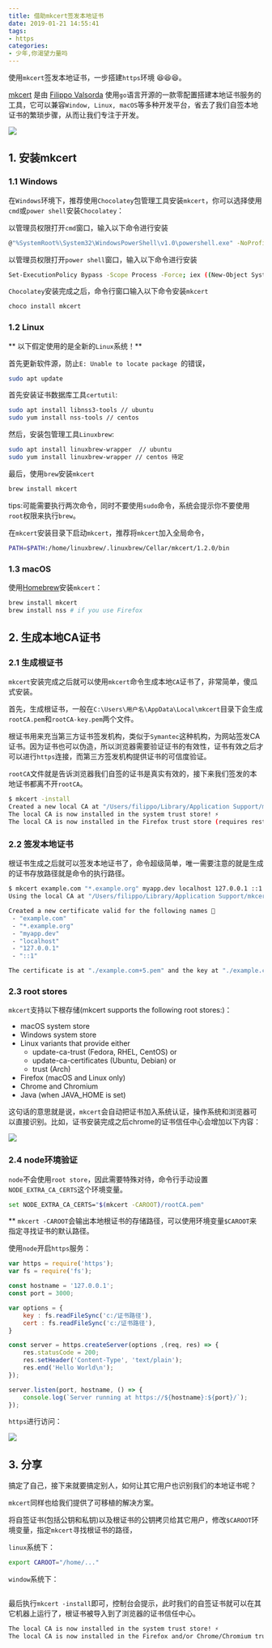 ```yaml
---
title: 借助mkcert签发本地证书
date: 2019-01-21 14:55:41
tags:
- https
categories:
- 少年,你渴望力量吗
---
```


使用`mkcert`签发本地证书，一步搭建`https`环境 😆😆😆。

<!-- more -->

[mkcert](https://github.com/FiloSottile/mkcert) 是由 [Filippo Valsorda](https://blog.filippo.io/hi/) 使用`go`语言开源的一款零配置搭建本地证书服务的工具，它可以兼容`Window, Linux, macOS`等多种开发平台，省去了我们自签本地证书的繁琐步骤，从而让我们专注于开发。

![](https://user-images.githubusercontent.com/1225294/51066373-96d4aa80-15be-11e9-91e2-f4e44a3a4458.png)

## 1. 安装mkcert

### 1.1 Windows

在`Windows`环境下，推荐使用`Chocolatey`包管理工具安装`mkcert`，你可以选择使用`cmd`或`power shell`安装`Chocolatey`：

以管理员权限打开`cmd`窗口，输入以下命令进行安装

```bash
@"%SystemRoot%\System32\WindowsPowerShell\v1.0\powershell.exe" -NoProfile -InputFormat None -ExecutionPolicy Bypass -Command "iex ((New-Object System.Net.WebClient).DownloadString('https://chocolatey.org/install.ps1'))" && SET "PATH=%PATH%;%ALLUSERSPROFILE%\chocolatey\bin"
```

以管理员权限打开`power shell`窗口，输入以下命令进行安装

```bash
Set-ExecutionPolicy Bypass -Scope Process -Force; iex ((New-Object System.Net.WebClient).DownloadString('https://chocolatey.org/install.ps1'))
```

`Chocolatey`安装完成之后，命令行窗口输入以下命令安装`mkcert`

```bash
choco install mkcert
```

### 1.2 Linux

** 以下假定使用的是全新的`Linux`系统！**

首先更新软件源，防止`E: Unable to locate package `的错误，

```bash
sudo apt update
```

首先安装证书数据库工具`certutil`:

```bash
sudo apt install libnss3-tools // ubuntu
sudo yum install nss-tools // centos
```

然后，安装包管理工具`Linuxbrew`:

```bash
sudo apt install linuxbrew-wrapper  // ubuntu
sudo yum install linuxbrew-wrapper // centos 待定
```

最后，使用`brew`安装`mkcert`

```bash
brew install mkcert
```

tips:可能需要执行两次命令，同时不要使用`sudo`命令，系统会提示你不要使用`root`权限来执行`brew`。

在`mkcert`安装目录下启动`mkcert`，推荐将`mkcert`加入全局命令，

```bash
PATH=$PATH:/home/linuxbrew/.linuxbrew/Cellar/mkcert/1.2.0/bin
```

### 1.3 macOS

使用[Homebrew](https://brew.sh/)安装`mkcert`：

```bash
brew install mkcert
brew install nss # if you use Firefox
```

## 2. 生成本地CA证书

### 2.1 生成根证书

`mkcert`安装完成之后就可以使用`mkcert`命令生成本地`CA`证书了，非常简单，傻瓜式安装。

首先，生成根证书，一般在`C:\Users\用户名\AppData\Local\mkcert`目录下会生成`rootCA.pem`和`rootCA-key.pem`两个文件。

根证书用来充当第三方证书签发机构，类似于`Symantec`这种机构，为网站签发CA证书。因为证书也可以伪造，所以浏览器需要验证证书的有效性，证书有效之后才可以进行`https`连接，而第三方签发机构提供证书的可信度验证。

`rootCA`文件就是告诉浏览器我们自签的证书是真实有效的，接下来我们签发的本地证书都离不开`rootCA`。

```bash
$ mkcert -install
Created a new local CA at "/Users/filippo/Library/Application Support/mkcert" 💥
The local CA is now installed in the system trust store! ⚡️
The local CA is now installed in the Firefox trust store (requires restart)! 🦊
```

### 2.2 签发本地证书

根证书生成之后就可以签发本地证书了，命令超级简单，唯一需要注意的就是生成的证书存放路径就是命令的执行路径。

```bash
$ mkcert example.com "*.example.org" myapp.dev localhost 127.0.0.1 ::1
Using the local CA at "/Users/filippo/Library/Application Support/mkcert" ✨

Created a new certificate valid for the following names 📜
 - "example.com"
 - "*.example.org"
 - "myapp.dev"
 - "localhost"
 - "127.0.0.1"
 - "::1"

The certificate is at "./example.com+5.pem" and the key at "./example.com+5-key.pem" ✅
```

### 2.3 root stores

`mkcert`支持以下根存储(mkcert supports the following root stores:)：

- macOS system store
- Windows system store
- Linux variants that provide either
    - update-ca-trust (Fedora, RHEL, CentOS) or
    - update-ca-certificates (Ubuntu, Debian) or
    - trust (Arch)
- Firefox (macOS and Linux only)
- Chrome and Chromium
- Java (when JAVA_HOME is set)

这句话的意思就是说，`mkcert`会自动把证书加入系统认证，操作系统和浏览器可以直接识别。比如，证书安装完成之后chrome的证书信任中心会增加以下内容：

![](https://raw.githubusercontent.com/Nirvana-cn/Photograph-deposit/master/p36.png)

### 2.4 node环境验证

`node`不会使用`root store`，因此需要特殊对待，命令行手动设置`NODE_EXTRA_CA_CERTS`这个环境变量。

```bash
set NODE_EXTRA_CA_CERTS="$(mkcert -CAROOT)/rootCA.pem"
```

** `mkcert -CAROOT`会输出本地根证书的存储路径，可以使用环境变量`$CAROOT`来指定寻找证书的默认路径。

使用`node`开启`https`服务：

```javascript
var https = require('https');
var fs = require('fs');

const hostname = '127.0.0.1';
const port = 3000;

var options = {
    key : fs.readFileSync('c:/证书路径'),
    cert : fs.readFileSync('c:/证书路径'),
}

const server = https.createServer(options ,(req, res) => {
    res.statusCode = 200;
    res.setHeader('Content-Type', 'text/plain');
    res.end('Hello World\n');
});

server.listen(port, hostname, () => {
    console.log(`Server running at https://${hostname}:${port}/`);
});
```

`https`进行访问：

![](https://raw.githubusercontent.com/Nirvana-cn/Photograph-deposit/master/p37.png)

## 3. 分享

搞定了自己，接下来就要搞定别人，如何让其它用户也识别我们的本地证书呢？

`mkcert`同样也给我们提供了可移植的解决方案。

将自签证书(包括公钥和私钥)以及根证书的公钥拷贝给其它用户，修改`$CAROOT`环境变量，指定`mkcert`寻找根证书的路径，

`linux`系统下：

```bash
export CAROOT="/home/..."
```

`window`系统下：

```bash

```

最后执行`mkcert -install`即可，控制台会提示，此时我们的自签证书就可以在其它机器上运行了，根证书被导入到了浏览器的证书信任中心。

```bash
The local CA is now installed in the system trust store! ⚡️
The local CA is now installed in the Firefox and/or Chrome/Chromium trust store (requires browser restart)! 🦊
```
